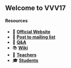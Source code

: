 ## Welcome to VVV17

#### Resources
- :school: [**Official Website**](http://icub.org/winterschool)
- :email: [**Post to mailing list**](mailto:vvv17@icub.iit.it)
- :wave: [**Q&A**](https://gihub.com/vvv-school/vvv17/issues)
- :books: [**Wiki**](https://gihub.com/vvv-school/vvv17/wiki)
- :bust_in_silhouette: [**Teachers**](./teachers.md)
- 🎓 [**Students**](./students.md)

